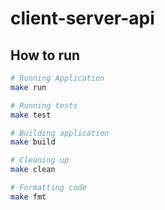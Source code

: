# client-server-api

## How to run

```bash
# Running Application
make run

# Running tests
make test

# Building application
make build

# Cleaning up
make clean

# Formatting code
make fmt
```
